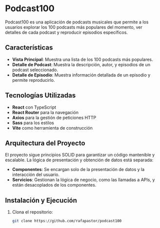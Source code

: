 # Podcast100

Podcast100 es una aplicación de podcasts musicales que permite a los usuarios explorar los 100 podcasts más populares del momento, ver detalles de cada podcast y reproducir episodios específicos.

## Características

- **Vista Principal**: Muestra una lista de los 100 podcasts más populares.
- **Detalle de Podcast**: Muestra la descripción, autor, y episodios de un podcast seleccionado.
- **Detalle de Episodio**: Muestra información detallada de un episodio y permite reproducirlo.

## Tecnologías Utilizadas

- **React** con TypeScript
- **React Router** para la navegación
- **Axios** para la gestión de peticiones HTTP
- **Sass** para los estilos
- **Vite** como herramienta de construcción

## Arquitectura del Proyecto

El proyecto sigue principios SOLID para garantizar un código mantenible y escalable. La lógica de presentación y obtención de datos está separada:

- **Componentes**: Se encargan solo de la presentación de datos y la interacción del usuario.
- **Servicios**: Gestionan la lógica de negocio, como las llamadas a APIs, y están desacoplados de los componentes.

## Instalación y Ejecución

1. Clona el repositorio:

   ```bash
   git clone https://github.com/rafapastor/podcast100
   ```
